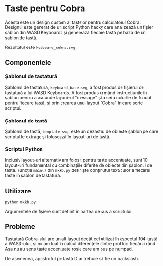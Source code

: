 # Taste pentru Cobra

Acesta este un design custom al tastelor pentru calculatorul Cobra.  Designul
este generat de un script Python hacky care analizează un fișier șablon din
WASD Keyboards și generează fiecare tastă pe baza de un șablon de tastă.

Rezultatul este `keyboard_cobra.svg`.

## Componentele

### Șablonul de tastatură

Șablonul de tastatură, `keyboard_base.svg`, a fost produs de fișierul de
tastatură a lui WASD Keyboards.  A fost produs urmând instrucțiunile în șablon
pentru a ascunde layout-ul "message" și a seta colorile de fundal pentru
fiecare tastă, și prin crearea unui layout "Cobra" în care scrie scriptul.

### Șablonul de tastă

Șablonul de tastă, `template.svg`, este un dezastru de obiecte șablon pe care
scriptul le extrage și folosează în layout-uri de tastă.

### Scriptul Python

Inclusiv layout-uri alternativ am folosit pentru taste accentuate, sunt 10
layout-uri fundamental cu combinațiile diferite de obiecte din șablonul de
tastă.  Funcția `main()` din `mkkb.py` definiște conținutul text/culor a
fiecărei taste în șablon de tastatură.

## Utilizare

`python mkkb.py`

Argumentele de fișiere sunt definit în partea de sus a scriptului.

## Probleme

Tastatură Cobra-ului are un alt layout decât cel utilizat în aspectul 104-tastă
a WASD-ului, și nu am luat în calcul diferențele dintre profiluri fiecărui
rând.  Așa nu au sens taste accentuate roșie care am pus pe numpad.

De asemenea, apostroful pe tastă D ar trebuie să fie un backslash.
